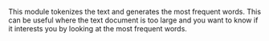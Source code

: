 This module tokenizes the text and generates the most frequent words. This can be useful where the text document is too large and you want to know if it interests you by looking at the most frequent words.